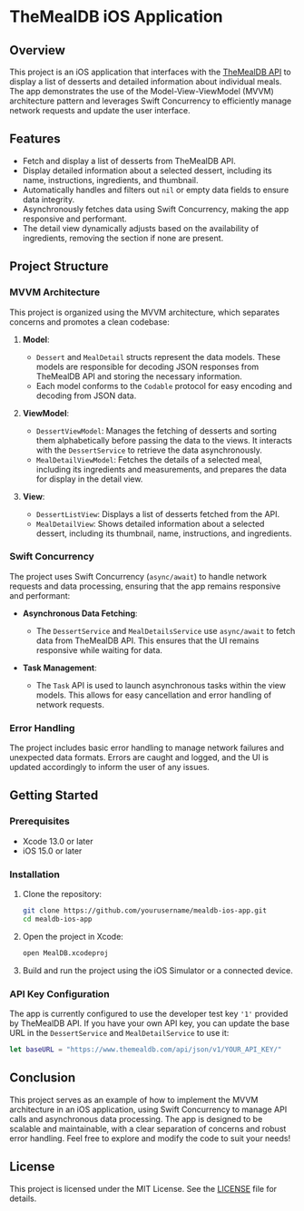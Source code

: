 # TheMealDB iOS Application

## Overview

This project is an iOS application that interfaces with the [TheMealDB API](https://www.themealdb.com/) to display a list of desserts and detailed information about individual meals. The app demonstrates the use of the Model-View-ViewModel (MVVM) architecture pattern and leverages Swift Concurrency to efficiently manage network requests and update the user interface.

## Features

- Fetch and display a list of desserts from TheMealDB API.
- Display detailed information about a selected dessert, including its name, instructions, ingredients, and thumbnail.
- Automatically handles and filters out `nil` or empty data fields to ensure data integrity.
- Asynchronously fetches data using Swift Concurrency, making the app responsive and performant.
- The detail view dynamically adjusts based on the availability of ingredients, removing the section if none are present.

## Project Structure

### MVVM Architecture

This project is organized using the MVVM architecture, which separates concerns and promotes a clean codebase:

1. **Model**: 
   - `Dessert` and `MealDetail` structs represent the data models. These models are responsible for decoding JSON responses from TheMealDB API and storing the necessary information.
   - Each model conforms to the `Codable` protocol for easy encoding and decoding from JSON data.

2. **ViewModel**:
   - `DessertViewModel`: Manages the fetching of desserts and sorting them alphabetically before passing the data to the views. It interacts with the `DessertService` to retrieve the data asynchronously.
   - `MealDetailViewModel`: Fetches the details of a selected meal, including its ingredients and measurements, and prepares the data for display in the detail view.

3. **View**:
   - `DessertListView`: Displays a list of desserts fetched from the API.
   - `MealDetailView`: Shows detailed information about a selected dessert, including its thumbnail, name, instructions, and ingredients.

### Swift Concurrency

The project uses Swift Concurrency (`async/await`) to handle network requests and data processing, ensuring that the app remains responsive and performant:

- **Asynchronous Data Fetching**: 
  - The `DessertService` and `MealDetailsService` use `async/await` to fetch data from TheMealDB API. This ensures that the UI remains responsive while waiting for data.
  
- **Task Management**: 
  - The `Task` API is used to launch asynchronous tasks within the view models. This allows for easy cancellation and error handling of network requests.

### Error Handling

The project includes basic error handling to manage network failures and unexpected data formats. Errors are caught and logged, and the UI is updated accordingly to inform the user of any issues.

## Getting Started

### Prerequisites

- Xcode 13.0 or later
- iOS 15.0 or later

### Installation

1. Clone the repository:
   ```bash
   git clone https://github.com/yourusername/mealdb-ios-app.git
   cd mealdb-ios-app
   ```

2. Open the project in Xcode:
   ```bash
   open MealDB.xcodeproj
   ```

3. Build and run the project using the iOS Simulator or a connected device.

### API Key Configuration

The app is currently configured to use the developer test key `'1'` provided by TheMealDB API. If you have your own API key, you can update the base URL in the `DessertService` and `MealDetailService` to use it:

```swift
let baseURL = "https://www.themealdb.com/api/json/v1/YOUR_API_KEY/"
```

## Conclusion

This project serves as an example of how to implement the MVVM architecture in an iOS application, using Swift Concurrency to manage API calls and asynchronous data processing. The app is designed to be scalable and maintainable, with a clear separation of concerns and robust error handling. Feel free to explore and modify the code to suit your needs!

## License

This project is licensed under the MIT License. See the [LICENSE](LICENSE) file for details.
